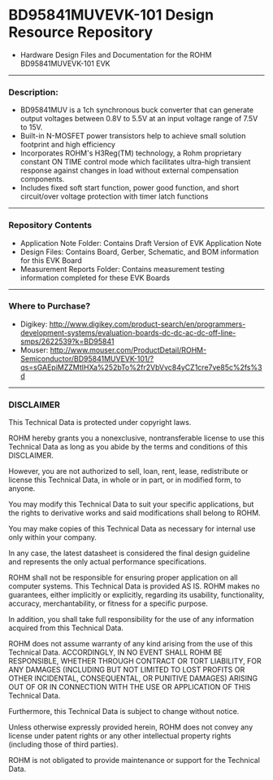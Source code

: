 # BD95841MUVEVK-101 Design Resource Repository
* Hardware Design Files and Documentation for the ROHM BD95841MUVEVK-101 EVK

----
### Description: 
* BD95841MUV is a 1ch synchronous buck converter that can generate output voltages between 0.8V to 5.5V at an input voltage range of 7.5V to 15V. 
* Built-in N-MOSFET power transistors help to achieve small solution footprint and high efficiency
* Incorporates ROHM's H3Reg(TM) technology, a Rohm proprietary constant ON TIME control mode which facilitates ultra-high transient response against changes in load without external compensation components. 
* Includes fixed soft start function, power good function, and short circuit/over voltage protection with timer latch functions

----
### Repository Contents
* Application Note Folder: Contains Draft Version of EVK Application Note
* Design Files: Contains Board, Gerber, Schematic, and BOM information for this EVK Board
* Measurement Reports Folder: Contains measurement testing information completed for these EVK Boards

----
### Where to Purchase?
* Digikey: http://www.digikey.com/product-search/en/programmers-development-systems/evaluation-boards-dc-dc-ac-dc-off-line-smps/2622539?k=BD95841
* Mouser: http://www.mouser.com/ProductDetail/ROHM-Semiconductor/BD95841MUVEVK-101/?qs=sGAEpiMZZMtIHXa%252bTo%2fr2VbVvc84yCZ1cre7ve85c%2fs%3d

----
### DISCLAIMER
This Technical Data is protected under copyright laws.

ROHM hereby grants you a nonexclusive, nontransferable license to use this Technical Data 
as long as you abide by the terms and conditions of this DISCLAIMER. 

However, you are not authorized to sell, loan, rent, lease, redistribute or license this Technical Data, 
in whole or in part, or in modified form, to anyone.

You may modify this Technical Data to suit your specific applications, 
but the rights to derivative works and said modifications shall belong to ROHM. 

You may make copies of this Technical Data as necessary for internal use only within your company.

In any case, the latest datasheet is considered the final design guideline and represents 
the only actual performance specifications.

ROHM shall not be responsible for ensuring proper application on all computer systems.
This Technical Data is provided AS IS. ROHM makes no guarantees, either implicitly or explicitly, 
regarding its usability, functionality, accuracy, merchantability, or fitness for a specific purpose.

In addition, you shall take full responsibility for the use of any information acquired from this Technical Data. 

ROHM does not assume warranty of any kind arising from the use of this Technical Data. ACCORDINGLY, 
IN NO EVENT SHALL ROHM BE RESPONSIBLE, WHETHER THROUGH CONTRACT OR TORT LIABILITY, 
FOR ANY DAMAGES (INCLUDING BUT NOT LIMITED TO LOST PROFITS OR OTHER INCIDENTAL, CONSEQUENTAL, 
OR PUNITIVE DAMAGES) ARISING OUT OF OR IN CONNECTION WITH THE USE OR APPLICATION OF THIS Technical Data.

Furthermore, this Technical Data is subject to change without notice.

Unless otherwise expressly provided herein, ROHM does not convey any license under patent rights 
or any other intellectual property rights (including those of third parties).

ROHM is not obligated to provide maintenance or support for the Technical Data.